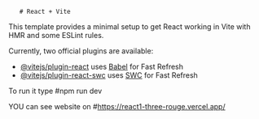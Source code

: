        # React + Vite

This template provides a minimal setup to get React working in Vite with HMR and some ESLint rules.

Currently, two official plugins are available: 
 
- [@vitejs/plugin-react](https://github.com/vitejs/vite-plugin-react/blob/main/packages/plugin-react/README.md) uses [Babel](https://babeljs.io/) for Fast Refresh
- [@vitejs/plugin-react-swc](https://github.com/vitejs/vite-plugin-react-swc) uses [SWC](https://swc.rs/) for Fast Refresh 
 
To run it type #npm run dev
 
YOU can see website on #https://react1-three-rouge.vercel.app/ 
    
